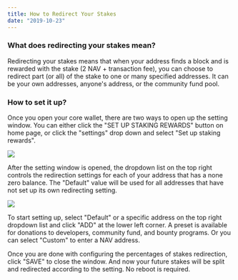 ```yaml
---
title: How to Redirect Your Stakes
date: "2019-10-23"
---
```


### What does redirecting your stakes mean?

Redirecting your stakes means that when your address finds a block and is rewarded with the stake (2 NAV + transaction fee), you can choose to redirect part (or all) of the stake to one or many specified addresses. It can be your own addresses, anyone's address, or the community fund pool.

### How to set it up?

Once you open your core wallet, there are two ways to open up the setting window. You can either click the "SET UP STAKING REWARDS" button on home page, or click the "settings" drop down and select "Set up staking rewards".

![](/images/redirect-stake-button.png)

After the setting window is opened, the dropdown list on the top right controls the redirection settings for each of your address that has a none zero balance. The "Default" value will be used for all addresses that have not set up its own redirecting setting.

![](/images/redirect-stake-window.png)

To start setting up, select "Default" or a specific address on the top right dropdown list and click "ADD" at the lower left corner. A preset is available for donations to developers, community fund, and bounty programs. Or you can select "Custom" to enter a NAV address.

Once you are done with configuring the percentages of stakes redirection, click "SAVE" to close the window. And now your future stakes will be split and redirected according to the setting. No reboot is required.
